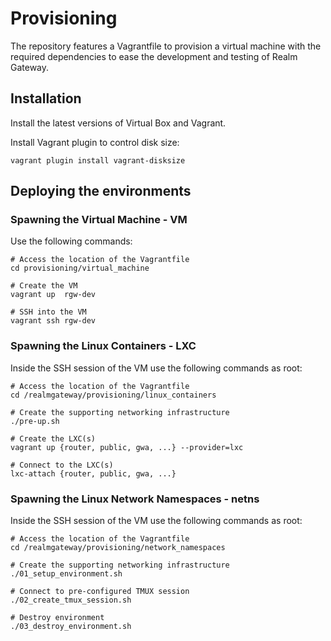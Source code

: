 # Provisioning

The repository features a Vagrantfile to provision a virtual machine with the required dependencies to ease the development and testing of Realm Gateway.


## Installation

Install the latest versions of Virtual Box and Vagrant.

Install Vagrant plugin to control disk size:

```
vagrant plugin install vagrant-disksize
```


## Deploying the environments

### Spawning the Virtual Machine - VM

Use the following commands:

```
# Access the location of the Vagrantfile
cd provisioning/virtual_machine

# Create the VM
vagrant up  rgw-dev

# SSH into the VM
vagrant ssh rgw-dev
```


### Spawning the Linux Containers - LXC

Inside the SSH session of the VM use the following commands as root:

```
# Access the location of the Vagrantfile
cd /realmgateway/provisioning/linux_containers

# Create the supporting networking infrastructure
./pre-up.sh

# Create the LXC(s)
vagrant up {router, public, gwa, ...} --provider=lxc

# Connect to the LXC(s)
lxc-attach {router, public, gwa, ...}
```


### Spawning the Linux Network Namespaces - netns

Inside the SSH session of the VM use the following commands as root:

```
# Access the location of the Vagrantfile
cd /realmgateway/provisioning/network_namespaces

# Create the supporting networking infrastructure
./01_setup_environment.sh

# Connect to pre-configured TMUX session
./02_create_tmux_session.sh

# Destroy environment
./03_destroy_environment.sh
```
